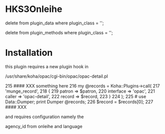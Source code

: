# HKS3Onleihe

delete from plugin_data where plugin_class  = '<class name>';

delete from plugin_methods where plugin_class  = '<class name>';

# Installation

this plugin requires a new plugin hook in

/usr/share/koha/opac/cgi-bin/opac/opac-detail.pl

 215     #### XXX something here
 216     my @records = Koha::Plugins->call(
 217         'munge_record',
 218         {
 219             patron      => $patron,
 220             interface   => 'opac',
 221             caller      => 'opac-detail',
 222             record      => $record,
 223         }
 224     );
 225     # use Data::Dumper; print Dumper \@records;
 226     $record = $records[0];
 227     #### XXX

and requires configuration namely the

agency_id from onleihe and language

